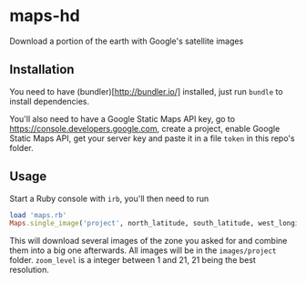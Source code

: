 # maps-hd

Download a portion of the earth with Google's satellite images

## Installation

You need to have (bundler)[http://bundler.io/] installed, just run `bundle` to install dependencies.

You'll also need to have a Google Static Maps API key, go to https://console.developers.google.com, create a project, enable Google Static Maps API, get your server key and paste it in a file `token` in this repo's folder.

## Usage

Start a Ruby console with `irb`, you'll then need to run

```ruby
load 'maps.rb'
Maps.single_image('project', north_latitude, south_latitude, west_longitude, east_longitude, zoom_level)
```

This will download several images of the zone you asked for and combine them into a big one afterwards. All images will be in the `images/project` folder.
`zoom_level` is a integer between 1 and 21, 21 being the best resolution.
